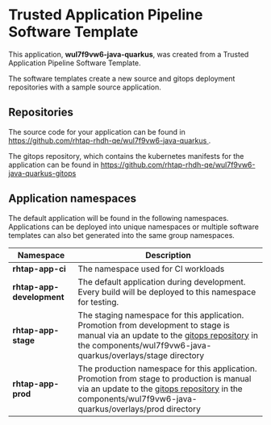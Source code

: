 # Trusted Application Pipeline Software Template

This application, **wul7f9vw6-java-quarkus**, was created from a Trusted Application Pipeline Software Template.

The software templates create a new source and gitops deployment repositories with a sample source application. 

## Repositories

The source code for your application can be found in [https://github.com/rhtap-rhdh-qe/wul7f9vw6-java-quarkus ](https://github.com/rhtap-rhdh-qe/wul7f9vw6-java-quarkus ).
 
The gitops repository, which contains the kubernetes manifests for the application can be found in 
[https://github.com/rhtap-rhdh-qe/wul7f9vw6-java-quarkus-gitops ](https://github.com/rhtap-rhdh-qe/wul7f9vw6-java-quarkus-gitops ) 

## Application namespaces 

The default application will be found in the following namespaces. Applications can be deployed into unique namespaces or multiple software templates can also bet generated into the same group namespaces.  

|  Namespace   |  Description   |  
| -------- | -------- |
| **rhtap-app-ci** | The namespace used for CI workloads |
| **rhtap-app-development** | The default application during development. Every build will be deployed to this namespace for testing. |
| **rhtap-app-stage** | The staging namespace for this application. Promotion from development to stage is manual via an update to the [gitops repository](https://github.com/rhtap-rhdh-qe/wul7f9vw6-java-quarkus-gitops ) in the components/wul7f9vw6-java-quarkus/overlays/stage directory |
| **rhtap-app-prod** | The production namespace for this application. Promotion from stage to production is manual via an update to the [gitops repository](https://github.com/rhtap-rhdh-qe/wul7f9vw6-java-quarkus-gitops ) in the components/wul7f9vw6-java-quarkus/overlays/prod directory |